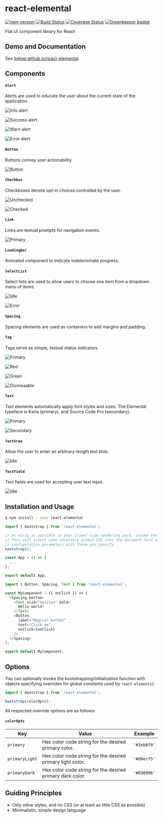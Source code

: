 # react-elemental

[![npm version](https://badge.fury.io/js/react-elemental.svg)](https://badge.fury.io/js/react-elemental)
[![Build Status](https://travis-ci.org/LINKIWI/react-elemental.svg?branch=master)](https://travis-ci.org/LINKIWI/react-elemental)
[![Coverage Status](https://coveralls.io/repos/github/LINKIWI/react-elemental/badge.svg?branch=master)](https://coveralls.io/github/LINKIWI/react-elemental?branch=master)
[![Greenkeeper badge](https://badges.greenkeeper.io/LINKIWI/react-elemental.svg)](https://greenkeeper.io/)

Flat UI component library for React

## Demo and Documentation

See [linkiwi.github.io/react-elemental](https://linkiwi.github.io/react-elemental).

## Components

#### `Alert`

Alerts are used to educate the user about the current state of the application.

![Info alert](https://linkiwi.github.io/react-elemental/images/alert/info.png)

![Success alert](https://linkiwi.github.io/react-elemental/images/alert/success.png)

![Warn alert](https://linkiwi.github.io/react-elemental/images/alert/warn.png)

![Error alert](https://linkiwi.github.io/react-elemental/images/alert/error.png)

#### `Button`

Buttons convey user actionability.

![Button](https://linkiwi.github.io/react-elemental/images/button/beta.png)

#### `Checkbox`

Checkboxes denote opt-in choices controlled by the user.

![Unchecked](https://linkiwi.github.io/react-elemental/images/checkbox/unchecked.png)

![Checked](https://linkiwi.github.io/react-elemental/images/checkbox/checked.png)

#### `Link`

Links are textual prompts for navigation events.

![Primary](https://linkiwi.github.io/react-elemental/images/link/primary.png)

#### `LoadingBar`

Animated component to indicate indeterminate progress.

#### `SelectList`

Select lists are used to allow users to choose one item from a dropdown menu of items.

![Idle](https://linkiwi.github.io/react-elemental/images/select-list/idle.png)

![Error](https://linkiwi.github.io/react-elemental/images/select-list/error.png)

#### `Spacing`

Spacing elements are used as containers to add margins and padding.

#### `Tag`

Tags serve as simple, textual status indicators.

![Primary](https://linkiwi.github.io/react-elemental/images/tag/primary.png)

![Red](https://linkiwi.github.io/react-elemental/images/tag/red.png)

![Green](https://linkiwi.github.io/react-elemental/images/tag/green.png)

![Dismissable](https://linkiwi.github.io/react-elemental/images/tag/dismissable.png)

#### `Text`

Text elements automatically apply font styles and sizes. The Elemental typeface is Karla (primary),
and Source Code Pro (secondary).

![Primary](https://linkiwi.github.io/react-elemental/images/text/primary.png)

![Secondary](https://linkiwi.github.io/react-elemental/images/text/secondary.png)

#### `TextArea`

Allow the user to enter an arbitrary-length text blob.

![Idle](https://linkiwi.github.io/react-elemental/images/text-area/idle.png)

#### `TextField`

Text fields are used for accepting user text input.

![Idle](https://linkiwi.github.io/react-elemental/images/text-field/idle.png)

## Installation and Usage

```bash
$ npm install --save react-elemental
```

```javascript
import { bootstrap } from 'react-elemental';

// As early as possible in your client-side rendering path, invoke the bootstrapping function.
// This will inject some necessary global CSS into the document head and override default
// configuration parameters with those you specify.
bootstrap();

const App = () => {
  ...
};

export default App;
```

```javascript
import { Button, Spacing, Text } from 'react-elemental';

const MyComponent = ({ onClick }) => (
  <Spacing bottom>
    <Text size="epsilon" bold>
      Hello world!
    </Text>
    <Button
      label="Magical button"
      text="Click me"
      onClick={onClick}
    />
  </Spacing>
);

export default MyComponent;
```

## Options

You can optionally invoke the bootstrapping/initialization function with objects specifying
overrides for global constants used by `react-elemental`:

```javascript
import { bootstrap } from 'react-elemental';

bootstrap(colorOpts);
```

All respected override options are as follows:

#### `colorOpts`

|Key|Value|Example|
|-|-|-|
|`primary`|Hex color code string for the desired primary color.|`'#3eb8f0'`|
|`primaryLight`|Hex color code string for the desired primary light color.|`'#d6ecf5'`|
|`primaryDark`|Hex color code string for the desired primary dark color.|`'#036996'`|

## Guiding Principles

* Only inline styles, and no CSS (or at least as little CSS as possible)
* Minimalistic, simple design language
